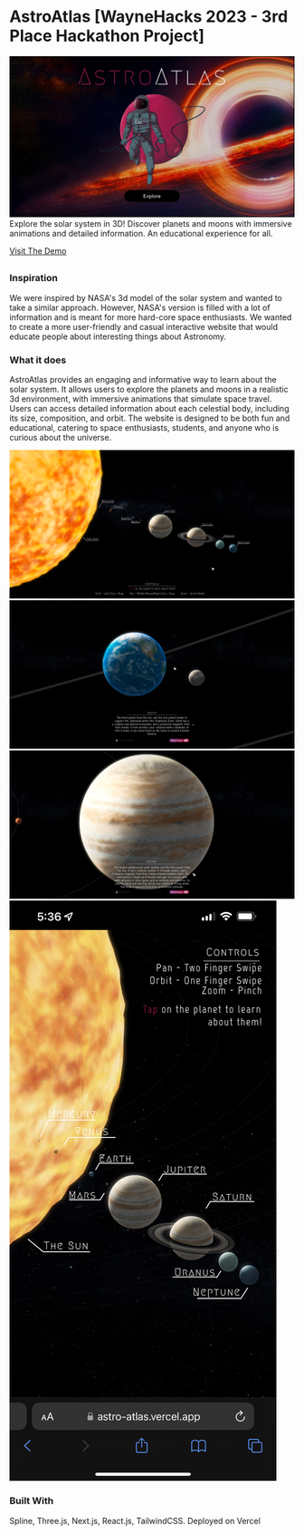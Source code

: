   # AstroAtlas [WayneHacks 2023 - 3rd Place Hackathon Project]
<img src="readme-images/LandingPage.jpg" />
Explore the solar system in 3D! Discover planets and moons with immersive animations and detailed information. An educational experience for all.

[Visit The Demo](https://astro-atlas.vercel.app/)

##
### Inspiration
We were inspired by NASA's 3d model of the solar system and wanted to take a similar approach. However, NASA's version is filled with a lot of information and is meant for more hard-core space enthusiasts. We wanted to create a more user-friendly and casual interactive website that would educate people about interesting things about Astronomy.

### What it does
AstroAtlas provides an engaging and informative way to learn about the solar system. It allows users to explore the planets and moons in a realistic 3d environment, with immersive animations that simulate space travel. Users can access detailed information about each celestial body, including its size, composition, and orbit. The website is designed to be both fun and educational, catering to space enthusiasts, students, and anyone who is curious about the universe.

<img src="readme-images/App.png" />
<img src="readme-images/Learn.png" />
<img src="readme-images/Learn2.png" />
<img src="readme-images/Mobile.png"/>

### Built With
Spline, Three.js, Next.js, React.js, TailwindCSS. Deployed on Vercel
